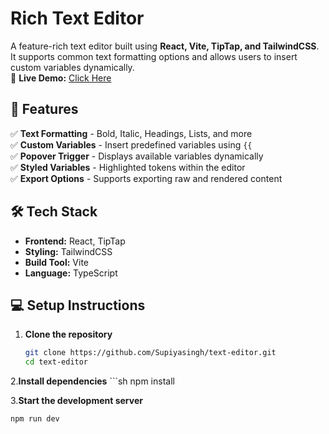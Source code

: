 # Rich Text Editor  

A feature-rich text editor built using **React, Vite, TipTap, and TailwindCSS**. It supports common text formatting options and allows users to insert custom variables dynamically.  
🚀 **Live Demo:** [Click Here](https://cute-kelpie-636701.netlify.app/)  
## 🚀 Features  

✅ **Text Formatting** - Bold, Italic, Headings, Lists, and more  
✅ **Custom Variables** - Insert predefined variables using `{{`  
✅ **Popover Trigger** - Displays available variables dynamically  
✅ **Styled Variables** - Highlighted tokens within the editor  
✅ **Export Options** - Supports exporting raw and rendered content  

## 🛠 Tech Stack  

- **Frontend:** React, TipTap  
- **Styling:** TailwindCSS  
- **Build Tool:** Vite  
- **Language:** TypeScript  


## 💻 Setup Instructions  

1. **Clone the repository**  
   ```sh
   git clone https://github.com/Supiyasingh/text-editor.git
   cd text-editor
   
2.**Install dependencies**
    ```sh
    npm install


3.**Start the development server**
  ```sh
  npm run dev
